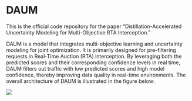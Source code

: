 # DAUM
This is the official code repository for the paper “Distillation-Accelerated Uncertainty Modeling for Multi-Objective RTA Interception.”

DAUM is a model that integrates multi-objective learning and uncertainty modeling for joint optimization. It is primarily designed for pre-filtering requests in Real-Time Auction (RTA) interception. By leveraging both the predicted scores and their corresponding confidence levels in real time, DAUM filters out traffic with low predicted scores and high model confidence, thereby improving data quality in real-time environments. The overall architecture of DAUM is illustrated in the figure below:

![](image/overall_structure.jpg)
